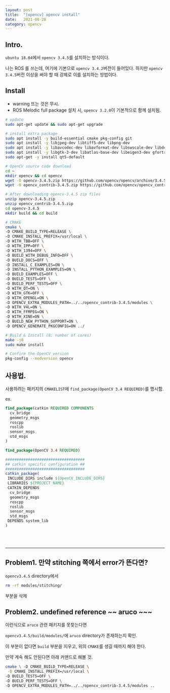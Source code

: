 ```yaml
---
layout: post
title:  "[opencv] opencv install"
date:   2021-08-28
category: opencv
---
```


## Intro.
`ubuntu 18.04`에서 `opencv 3.4.5`를 설치하는 방식이다.

나는 ROS 를 쓰는데, 여기에 기본으로 `opencv 3.4.2`버전이 들어있다. 하지만 `opencv 3.4.5`버전 이상을 써야 할 때 강제로 이를 설치하는 방법이다.

## Install
* warning 뜨는 것은 무시.
* ROS Melodic full package 설치 시, `opencv 3.2.0`이 기본적으로 함께 설치됨.

```bash
# update
sudo apt-get update && sudo apt-get upgrade

# install extra package
sudo apt install -y build-essential cmake pkg-config git
sudo apt install -y libjpeg-dev libtiff5-dev libpng-dev
sudo apt install -y libavcodec-dev libavformat-dev libswscale-dev libdc1394-22-dev libxvidcore-dev libx264-dev libxine2-dev libv4l-dev v4l-utils libgstreamer1.0-dev libgstreamer-plugins-base1.0-dev
sudo apt install -y libgtk-3-dev libatlas-base-dev libeigen3-dev gfortran
sudo apt-get -y install qt5-default

# OpenCV source code download
cd ~
mkdir opencv && cd opencv
wget -O opencv-3.4.5.zip https://github.com/opencv/opencv/archive/3.4.5.zip
wget -O opencv_contrib-3.4.5.zip https://github.com/opencv/opencv_contrib/archive/3.4.5.zip

# After downloading opencv-3.4.5 zip files
unzip opencv-3.4.5.zip
unzip opencv_contrib-3.4.5.zip
cd opencv-3.4.5
mkdir build && cd build

# CMAKE
cmake \
-D CMAKE_BUILD_TYPE=RELEASE \
-D CMAKE_INSTALL_PREFIX=/usr/local \
-D WITH_TBB=OFF \
-D WITH_IPP=OFF \
-D WITH_1394=OFF \
-D BUILD_WITH_DEBUG_INFO=OFF \
-D BUILD_DOCS=OFF \
-D INSTALL_C_EXAMPLES=ON \
-D INSTALL_PYTHON_EXAMPLES=ON \
-D BUILD_EXAMPLES=OFF \
-D BUILD_TESTS=OFF \
-D BUILD_PERF_TESTS=OFF \
-D WITH_QT=ON \
-D WITH_GTK=OFF \
-D WITH_OPENGL=ON \
-D OPENCV_EXTRA_MODULES_PATH=../../opencv_contrib-3.4.5/modules \
-D WITH_V4L=ON \
-D WITH_FFMPEG=ON \
-D WITH_XINE=ON \
-D BUILD_NEW_PYTHON_SUPPORT=ON \
-D OPENCV_GENERATE_PKGCONFIG=ON ../

# Build & Install (8: number of cores)
make -j8
sudo make install

# Confirm the OpenCV version
pkg-config --modversion opencv
```

## 사용법.
사용하려는 패키지의 `CMAKELIST`에 `find_package(OpenCV 3.4 REQUIRED)`를 명시함.

ex. 
```cmake
find_package(catkin REQUIRED COMPONENTS
  cv_bridge
  geometry_msgs
  roscpp
  roslib
  sensor_msgs
  std_msgs
)

find_package(OpenCV 3.4 REQUIRED)

###################################
## catkin specific configuration ##
###################################
catkin_package(
 INCLUDE_DIRS include ${OpenCV_INCLUDE_DIRS}
 LIBRARIES ${PROJECT_NAME}
 CATKIN_DEPENDS 
  cv_bridge 
  geometry_msgs 
  roscpp 
  roslib 
  sensor_msgs 
  std_msgs
 DEPENDS system_lib
)
```
<br><br>

---
## Problem1. 만약 stitching 쪽에서 error가 뜬다면?
`opencv3.4.5` directory에서

```bash
rm -rf modules/stitching/
```

부분을 삭제

## Problem2. undefined reference ~~ aruco ~~~
이런식으로 `aruco` 관련 패키지를 못찾는다면

`opencv3.4.5/build/modules/`에 `aruco` directory가 존재하는지 확인.

이 부분이 없다면 `build` 부분을 지우고, 위의 `CMAKE`를 생길 때까지 해야 한다.

만약 계속 해도 안된다면 아래 커맨드로 해볼 것.

```bash
cmake \ -D CMAKE_BUILD_TYPE=RELEASE \
 -D CMAKE_INSTALL_PREFIX=/usr/local \
-D BUILD_TESTS=OFF \
-D BUILD_PERF_TESTS=OFF \
-D OPENCV_EXTRA_MODULES_PATH=../../opencv_contrib-3.4.5/modules ..
```